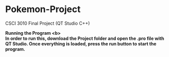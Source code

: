 # Pokemon-Project
CSCI 3010 Final Project (QT Studio C++)

<b>Running the Program <b\> <br />
In order to run this, download the Project folder and open the .pro file with QT Studio. 
Once everything is loaded, press the run button to start the program.
